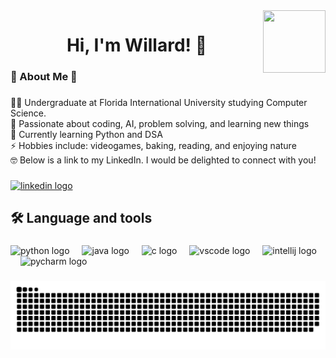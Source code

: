 <img align="right" width="100" height="100" src="https://tenor.com/view/yoyo-white-cat-tiktok-silly-cat-car-gif-5886769307141897158.gif"  />

###

<h1 align="center">Hi, I'm Willard! 👋</h1>

###

<h3 align="left">💾 About Me 🧐</h3>

###

<p align="left">🧑‍💻 Undergraduate at Florida International University studying Computer Science. <br>🧠 Passionate about coding, AI, problem solving, and learning new things<br>💭 Currently learning Python and DSA<br>⚡ Hobbies include: videogames, baking, reading, and enjoying nature<br>🤓 Below is a link to my LinkedIn. I would be delighted to connect with you!</p>

###

<div align="left">
  <a href="linkedin.com/in/willard-dookan/" target="_blank">
    <img src="https://raw.githubusercontent.com/maurodesouza/profile-readme-generator/master/src/assets/icons/social/linkedin/default.svg" width="52" height="40" alt="linkedin logo"  />
  </a>
</div>

###

<h2 align="left">🛠 Language and tools</h2>

###

<div align="left">
  <img src="https://cdn.jsdelivr.net/gh/devicons/devicon/icons/python/python-original.svg" width="52" height="40" alt="python logo"  />
  <img width="12" />
  <img src="https://cdn.jsdelivr.net/gh/devicons/devicon/icons/java/java-original.svg" width="52" height="40" alt="java logo"  />
  <img width="12" />
  <img src="https://cdn.jsdelivr.net/gh/devicons/devicon/icons/c/c-original.svg" width="52" height="40" alt="c logo"  />
  <img width="12" />
  <img src="https://cdn.jsdelivr.net/gh/devicons/devicon/icons/vscode/vscode-original.svg" width="52" height="40" alt="vscode logo"  />
  <img width="12" />
  <img src="https://cdn.jsdelivr.net/gh/devicons/devicon/icons/intellij/intellij-original.svg" width="52" height="40" alt="intellij logo"  />
  <img width="12" />
  <img src="https://cdn.jsdelivr.net/gh/devicons/devicon/icons/pycharm/pycharm-original.svg" width="52" height="40" alt="pycharm logo"  />
</div>

###

<img src="https://raw.githubusercontent.com/platane/snk/output/github-contribution-grid-snake-dark.svg" alt="Snake animation" />

###

